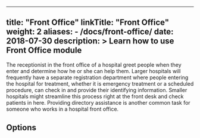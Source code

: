 
---
title: "Front Office"
linkTitle: "Front Office"
weight: 2
aliases:
    - /docs/front-office/
date: 2018-07-30
description: >
 Learn how to use Front Office module
---

The receptionist in the front office of a hospital greet people when they enter and determine how he or she can help them. Larger hospitals will frequently have a separate registration department where people entering the hospital for treatment, whether it is emergency treatment or a scheduled procedure, can check in and provide their identifying information. Smaller hospitals might streamline this process right at the front desk and check patients in here. Providing directory assistance is another common task for someone who works in a hospital front office.

##  Options

